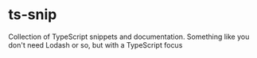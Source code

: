 # ts-snip
Collection of TypeScript snippets and documentation. Something like you don't need Lodash or so, but with a TypeScript focus
